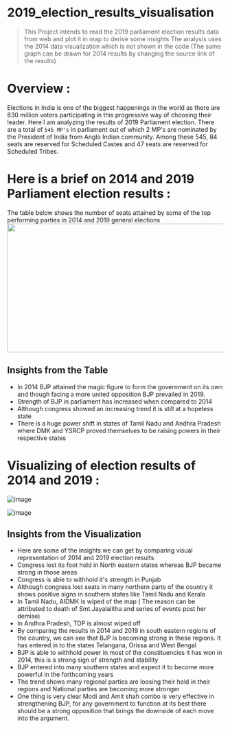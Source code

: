 # 2019_election_results_visualisation
<ins> </ins>
> This Project intends to read the 2019 parliament election results data from web and plot it in map to derive some insights
The analysis uses the 2014 data visualization which is not shown in the code (The same graph can be drawn for 2014 results by changing the source link of the results)




# Overview : 
Elections in India is one of the biggest happenings in the world as there are 830 million voters participating in this progressive way of choosing their leader. Here I am analyzing the results of 2019 Parliament election. There are a total of `545 MP's` in parliament out of which 2 MP's are nominated by the President of India from Anglo Indian community. Among these 545, 84 seats are reserved for Scheduled Castes and 47 seats are reserved for Scheduled Tribes.


# Here is a brief on 2014 and 2019 Parliament election results :
The table below shows the number of seats attained by some of the top performing parties in 2014 and 2019 general elections
<img src="https://user-images.githubusercontent.com/51246077/148655074-46f136a7-90f7-4773-b21e-ee078ab8fbc0.png" width="600" height="300">

## Insights from the Table
* In 2014 BJP attained the magic figure to form the government on its own and though facing a more united opposition BJP prevailed in 2019.
* Strength of BJP in parliament has increased when compared to 2014
* Although congress showed an increasing trend it is still at a hopeless state
* There is a huge power shift in states of Tamil Nadu and Andhra Pradesh where DMK and YSRCP proved themselves to be raising powers in their respective states


# Visualizing of election results of 2014 and 2019 :

![image](https://user-images.githubusercontent.com/51246077/148655146-08232bcf-84f1-4496-a1de-f5ab49db74f5.png)

![image](https://user-images.githubusercontent.com/51246077/148655166-4436f6ed-5128-4e94-a4c8-d986e6b2b0f0.png)


## Insights from the Visualization
* Here are some of the insights we can get by comparing visual representation of 2014 and 2019 election results
* Congress lost its foot hold in North eastern states whereas BJP became strong in those areas
* Congress is able to withhold it's strength in Punjab
* Although congress lost seats in many northern parts of the country it shows positive signs in southern states like Tamil Nadu and Kerala
* In Tamil Nadu, AIDMK is wiped of the map ( The reason can be attributed to death of Smt.Jayalalitha and series of events post her demise)
* In Andhra Pradesh, TDP is almost wiped off
* By comparing the results in 2014 and 2019 in south eastern regions of the country, we can see that BJP is becoming strong in these regions. It has entered in to the states Telangana, Orissa  and West Bengal 
* BJP is able to withhold power in most of the constituencies it has won in 2014, this is a strong sign of strength and stability 
* BJP entered into many southern states and expect it to become more powerful in the forthcoming years
* The trend shows many regional parties are loosing their hold in their regions and National parties are becoming more stronger
* One thing is very clear Modi and Amit shah combo is very effective in strengthening BJP, for any government to function at its best there should be a strong opposition that brings the downside of each move into the argument.
 
